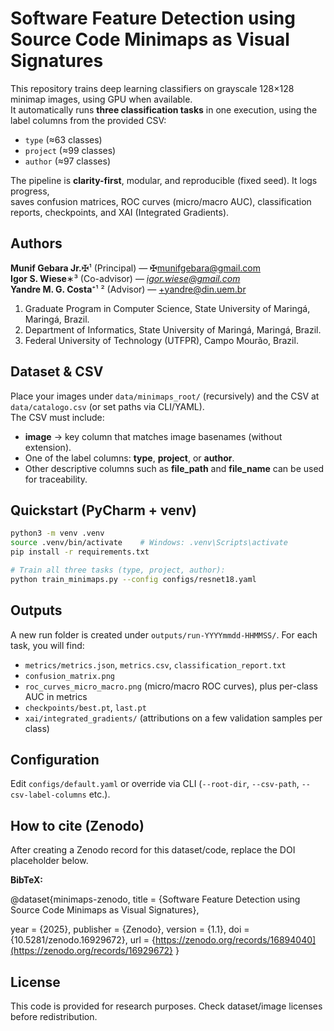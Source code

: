 # Software Feature Detection using Source Code Minimaps as Visual Signatures

This repository trains deep learning classifiers on grayscale 128×128 minimap images, using GPU when available.  
It automatically runs **three classification tasks** in one execution, using the label columns from the provided CSV:
- `type` (≈63 classes)  
- `project` (≈99 classes)  
- `author` (≈97 classes)  

The pipeline is **clarity-first**, modular, and reproducible (fixed seed). It logs progress,  
saves confusion matrices, ROC curves (micro/macro AUC), classification reports, checkpoints, and XAI (Integrated Gradients).

## Authors
**Munif Gebara Jr.**✠¹ (Principal) — ✠munifgebara@gmail.com  
**Igor S. Wiese**∗³ (Co-advisor) — *igor.wiese@gmail.com*  
**Yandre M. G. Costa**⁺¹ ² (Advisor) — +yandre@din.uem.br  

1. Graduate Program in Computer Science, State University of Maringá, Maringá, Brazil.  
2. Department of Informatics, State University of Maringá, Maringá, Brazil.  
3. Federal University of Technology (UTFPR), Campo Mourão, Brazil.  

## Dataset & CSV
Place your images under `data/minimaps_root/` (recursively) and the CSV at `data/catalogo.csv` (or set paths via CLI/YAML).  
The CSV must include:  
- **image** → key column that matches image basenames (without extension).  
- One of the label columns: **type**, **project**, or **author**.  
- Other descriptive columns such as **file_path** and **file_name** can be used for traceability.  

## Quickstart (PyCharm + venv)
```bash
python3 -m venv .venv
source .venv/bin/activate    # Windows: .venv\Scripts\activate
pip install -r requirements.txt

# Train all three tasks (type, project, author):
python train_minimaps.py --config configs/resnet18.yaml
```

## Outputs
A new run folder is created under `outputs/run-YYYYmmdd-HHMMSS/`. For each task, you will find:
- `metrics/metrics.json`, `metrics.csv`, `classification_report.txt`
- `confusion_matrix.png`
- `roc_curves_micro_macro.png` (micro/macro ROC curves), plus per-class AUC in metrics
- `checkpoints/best.pt`, `last.pt`
- `xai/integrated_gradients/` (attributions on a few validation samples per class)

## Configuration
Edit `configs/default.yaml` or override via CLI (`--root-dir`, `--csv-path`, `--csv-label-columns` etc.).

## How to cite (Zenodo)
After creating a Zenodo record for this dataset/code, replace the DOI placeholder below.

**BibTeX:**





@dataset{minimaps-zenodo,
  title = {Software Feature Detection using Source Code Minimaps as Visual Signatures},
  
  year = {2025},
  publisher = {Zenodo},
  version = {1.1},
  doi = {10.5281/zenodo.16929672},
  url = {https://zenodo.org/records/16894040](https://zenodo.org/records/16929672}
}





## License
This code is provided for research purposes. Check dataset/image licenses before redistribution.
